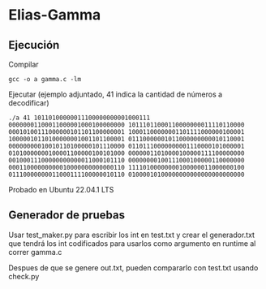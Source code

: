 # Elias-Gamma

## Ejecución

Compilar

`gcc -o a gamma.c -lm`

Ejecutar (ejemplo adjuntado, 41 indica la cantidad de números a decodificar)

`./a 41 10110100000011100000000001000111 00000001100011000001000100000000 10111011000110000000011110110000 00010100111000000101101100000001 10001100000001101111000000100001 10000010110100000001001101100001 01110000001011000000000010110001 00000000010010110100000101110000 01101110000000001110000101000001 01010000000100001100000100101000 00000011010000100000111100000000 00100011100000000000011000101110 00000000100111000100000110000000 00011000000000010000000000000110 11110100000000100000011000000100 01110000000011000111100000010110 01000010100000000000000000000000`

Probado en Ubuntu 22.04.1 LTS

## Generador de pruebas

Usar test_maker.py para escribir los int en test.txt y crear el generador.txt que tendrá los int codificados
para usarlos como argumento en runtime al correr gamma.c

Despues de que se genere out.txt, pueden compararlo con test.txt usando check.py


